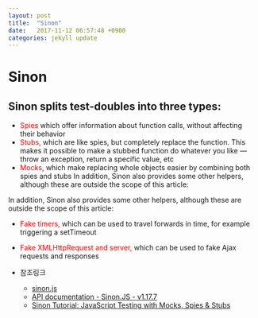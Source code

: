 ```yaml
---
layout: post
title:  "Sinon"
date:   2017-11-12 06:57:48 +0900
categories: jekyll update
---
```


# Sinon

## Sinon splits test-doubles into three types:

* <span style="color:red">Spies</span> which offer information about function calls, without affecting their behavior
* <span style="color:red">Stubs,</span> which are like spies, but completely replace the function. This makes it possible to make a stubbed function do whatever you like — throw an exception, return a specific value, etc
* <span style="color:red">Mocks,</span> which make replacing whole objects easier by combining both spies and stubs
In addition, Sinon also provides some other helpers, although these are outside the scope of this article:

In addition, Sinon also provides some other helpers, although these are outside the scope of this article:
* <span style="color:red">Fake timers,</span> which can be used to travel forwards in time, for example triggering a setTimeout
* <span style="color:red">Fake XMLHttpRequest and server,</span> which can be used to fake Ajax requests and responses

* 참조링크
    * [sinon.js](http://sinonjs.org/)
    * [API documentation - Sinon.JS - v1.17.7](http://sinonjs.org/releases/v1.17.7/)
    * [Sinon Tutorial: JavaScript Testing with Mocks, Spies & Stubs](https://www.sitepoint.com/sinon-tutorial-javascript-testing-mocks-spies-stubs/)